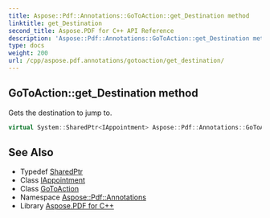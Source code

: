 ```yaml
---
title: Aspose::Pdf::Annotations::GoToAction::get_Destination method
linktitle: get_Destination
second_title: Aspose.PDF for C++ API Reference
description: 'Aspose::Pdf::Annotations::GoToAction::get_Destination method. Gets the destination to jump to in C++.'
type: docs
weight: 200
url: /cpp/aspose.pdf.annotations/gotoaction/get_destination/
---
```

## GoToAction::get_Destination method


Gets the destination to jump to.

```cpp
virtual System::SharedPtr<IAppointment> Aspose::Pdf::Annotations::GoToAction::get_Destination()
```

## See Also

* Typedef [SharedPtr](../../../system/sharedptr/)
* Class [IAppointment](../../iappointment/)
* Class [GoToAction](../)
* Namespace [Aspose::Pdf::Annotations](../../)
* Library [Aspose.PDF for C++](../../../)
